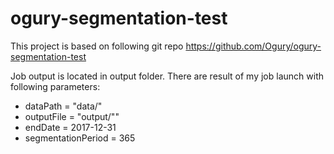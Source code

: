 # ogury-segmentation-test

This project is based on following git repo https://github.com/Ogury/ogury-segmentation-test

Job output is located in output folder.
There are result of my job launch with following parameters:
- dataPath = "data/" 
- outputFile = "output/""
- endDate = 2017-12-31
- segmentationPeriod = 365

